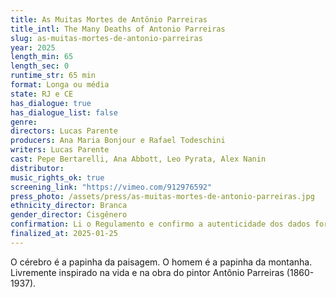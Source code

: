 ```yaml
---
title: As Muitas Mortes de Antônio Parreiras
title_intl: The Many Deaths of Antonio Parreiras
slug: as-muitas-mortes-de-antonio-parreiras
year: 2025
length_min: 65
length_sec: 0
runtime_str: 65 min
format: Longa ou média
state: RJ e CE
has_dialogue: true
has_dialogue_list: false
genre: 
directors: Lucas Parente
producers: Ana Maria Bonjour e Rafael Todeschini
writers: Lucas Parente
cast: Pepe Bertarelli, Ana Abbott, Leo Pyrata, Alex Nanin
distributor: 
music_rights_ok: true
screening_link: "https://vimeo.com/912976592"
press_photo: /assets/press/as-muitas-mortes-de-antonio-parreiras.jpg
ethnicity_director: Branca
gender_director: Cisgênero
confirmation: Li o Regulamento e confirmo a autenticidade dos dados fornecido nesta ficha de inscrição.
finalized_at: 2025-01-25
---
```


O cérebro é a papinha da paisagem. O homem é a papinha da montanha. Livremente inspirado na vida e na obra do pintor Antônio Parreiras (1860-1937).
